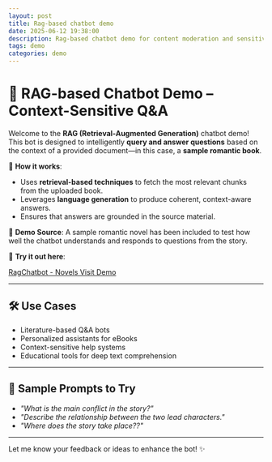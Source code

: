 ```yaml
---
layout: post
title: Rag-based chatbot demo
date: 2025-06-12 19:38:00
description: Rag-based chatbot demo for content moderation and sensitivity
tags: demo
categories: demo
---
```



# 💬 RAG-based Chatbot Demo – Context-Sensitive Q\&A

Welcome to the **RAG (Retrieval-Augmented Generation)** chatbot demo!
This bot is designed to intelligently **query and answer questions** based on the context of a provided document—in this case, a **sample romantic book**.

🧠 **How it works**:

* Uses **retrieval-based techniques** to fetch the most relevant chunks from the uploaded book.
* Leverages **language generation** to produce coherent, context-aware answers.
* Ensures that answers are grounded in the source material.

📖 **Demo Source**:
A sample romantic novel has been included to test how well the chatbot understands and responds to questions from the story.

🚀 **Try it out here**:


[RagChatbot - Novels Visit Demo](https://moeenuddin.github.io/projects/Rag_content_moderation/)

---

## 🛠️ Use Cases

* Literature-based Q\&A bots
* Personalized assistants for eBooks
* Context-sensitive help systems
* Educational tools for deep text comprehension

---

## 🧪 Sample Prompts to Try

* *"What is the main conflict in the story?"*
* *"Describe the relationship between the two lead characters."*
* *"Where does the story take place??"*

---

Let me know your feedback or ideas to enhance the bot! ✨

